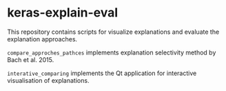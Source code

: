 # keras-explain-eval

This repository contains scripts for visualize explanations and evaluate 
the explanation approaches. 

`compare_approches_pathces` implements explanation selectivity method by
Bach et al. 2015.

`interative_comparing` implements the Qt application for interactive 
visualisation of explanations. 

